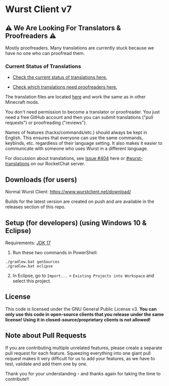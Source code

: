 # Wurst Client v7

## ⚠ We Are Looking For Translators & Proofreaders ⚠

Mostly proofreaders. Many translations are currently stuck because we have no one who can proofread them.

### Current Status of Translations

- [Check the current status of translations here.](https://github.com/orgs/Wurst-Imperium/projects/4/views/1)

- [Check which translations need proofreaders here.](https://github.com/orgs/Wurst-Imperium/projects/4/views/3)

The translation files are located [here](https://github.com/Wurst-Imperium/Wurst7/tree/master/src/main/resources/assets/wurst/lang) and work the same as in other Minecraft mods.

You don't need permission to become a translator or proofreader. You just need a free GitHub account and then you can submit translations ("pull requests") or proofreading ("reviews").

Names of features (hacks/commands/etc.) should always be kept in English. This ensures that everyone can use the same commands, keybinds, etc. regardless of their language setting. It also makes it easier to communicate with someone who uses Wurst in a different language.

For discussion about translations, see [Issue #404](https://github.com/Wurst-Imperium/Wurst7/issues/404) here or [#wurst-translations](https://chat.wurstimperium.net/channel/wurst-translations) on our RocketChat server.

## Downloads (for users)
Normal Wurst Client:
https://www.wurstclient.net/download/

Builds for the latest version are created on push and are available in the releases section of this repo.

## Setup (for developers) (using Windows 10 & Eclipse)

Requirements: [JDK 17](https://adoptium.net/?variant=openjdk17&jvmVariant=hotspot)

1. Run these two commands in PowerShell:

```
./gradlew.bat genSources
./gradlew.bat eclipse
```

2. In Eclipse, go to `Import...` > `Existing Projects into Workspace` and select this project.

## License

This code is licensed under the GNU General Public License v3. **You can only use this code in open-source clients that you release under the same license! Using it in closed-source/proprietary clients is not allowed!**

## Note about Pull Requests

If you are contributing multiple unrelated features, please create a separate pull request for each feature. Squeezing everything into one giant pull request makes it very difficult for us to add your features, as we have to test, validate and add them one by one.

Thank you for your understanding - and thanks again for taking the time to contribute!!
